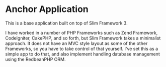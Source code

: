# Anchor Application

This is a base application built on top of Slim Framework 3.

I have worked in a number of PHP Frameworks such as Zend Framework, CodeIgniter, CakePHP, and so forth,
but Slim Framework takes a minimalist approach. It does not have an MVC style layout as some of the
other Frameworks, so you have to take control of that yourself. I've set this as a simple app to do
that, and also implement handling database management using the RedbeanPHP ORM.
